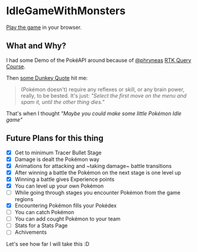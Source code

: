 # IdleGameWithMonsters

[Play the game](https://lambertschulze.github.io/IdleGameWithMonsters/) in your browser.

## What and Why?

I had some Demo of the PokéAPI around because of [@phryneas](https://github.com/phryneas) [RTK Query Course](https://egghead.io/courses/rtk-query-basics-query-endpoints-data-flow-and-typescript-57ea3c43).

Then [some Dunkey Quote](https://youtu.be/c66IR3qA5-w?feature=shared&t=17) hit me:

> (Pokémon doesn't) require any reflexes or skill, or any brain power, really, to be bested.
> It's just: _"Select the first move on the menu and spam it, until the other thing dies."_

That's when I thought _"Maybe you could make some little Pokémon Idle game"_

## Future Plans for this thing

- [x] Get to minimum Tracer Bullet Stage
- [x] Damage is dealt the Pokémon way
- [x] Animations for attacking and ~taking damage~ battle transitions
- [x] After winning a battle the Pokémon on the next stage is one level up
- [x] Winning a battle gives Experience points
- [x] You can level up your own Pokémon
- [ ] While going through stages you encounter Pokémon from the game regions
- [x] Encountering Pokémon fills your Pokédex
- [ ] You can catch Pokémon
- [ ] You can add cought Pokémon to your team
- [ ] Stats for a Stats Page
- [ ] Achivements

Let's see how far I will take this :D
